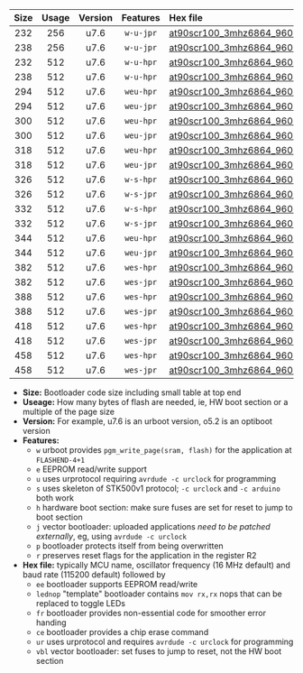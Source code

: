 |Size|Usage|Version|Features|Hex file|
|:-:|:-:|:-:|:-:|:--|
|232|256|u7.6|`w-u-jpr`|[at90scr100_3mhz6864_9600bps_ur_vbl.hex](https://raw.githubusercontent.com/stefanrueger/urboot/main//at90scr100_3mhz6864_9600bps_ur_vbl.hex)|
|238|256|u7.6|`w-u-jpr`|[at90scr100_3mhz6864_9600bps_lednop_ur_vbl.hex](https://raw.githubusercontent.com/stefanrueger/urboot/main//at90scr100_3mhz6864_9600bps_lednop_ur_vbl.hex)|
|232|512|u7.6|`w-u-hpr`|[at90scr100_3mhz6864_9600bps_ur.hex](https://raw.githubusercontent.com/stefanrueger/urboot/main//at90scr100_3mhz6864_9600bps_ur.hex)|
|238|512|u7.6|`w-u-hpr`|[at90scr100_3mhz6864_9600bps_lednop_ur.hex](https://raw.githubusercontent.com/stefanrueger/urboot/main//at90scr100_3mhz6864_9600bps_lednop_ur.hex)|
|294|512|u7.6|`weu-hpr`|[at90scr100_3mhz6864_9600bps_ee_ur.hex](https://raw.githubusercontent.com/stefanrueger/urboot/main//at90scr100_3mhz6864_9600bps_ee_ur.hex)|
|294|512|u7.6|`weu-jpr`|[at90scr100_3mhz6864_9600bps_ee_ur_vbl.hex](https://raw.githubusercontent.com/stefanrueger/urboot/main//at90scr100_3mhz6864_9600bps_ee_ur_vbl.hex)|
|300|512|u7.6|`weu-hpr`|[at90scr100_3mhz6864_9600bps_ee_lednop_ur.hex](https://raw.githubusercontent.com/stefanrueger/urboot/main//at90scr100_3mhz6864_9600bps_ee_lednop_ur.hex)|
|300|512|u7.6|`weu-jpr`|[at90scr100_3mhz6864_9600bps_ee_lednop_ur_vbl.hex](https://raw.githubusercontent.com/stefanrueger/urboot/main//at90scr100_3mhz6864_9600bps_ee_lednop_ur_vbl.hex)|
|318|512|u7.6|`weu-hpr`|[at90scr100_3mhz6864_9600bps_ee_lednop_fr_ur.hex](https://raw.githubusercontent.com/stefanrueger/urboot/main//at90scr100_3mhz6864_9600bps_ee_lednop_fr_ur.hex)|
|318|512|u7.6|`weu-jpr`|[at90scr100_3mhz6864_9600bps_ee_lednop_fr_ur_vbl.hex](https://raw.githubusercontent.com/stefanrueger/urboot/main//at90scr100_3mhz6864_9600bps_ee_lednop_fr_ur_vbl.hex)|
|326|512|u7.6|`w-s-hpr`|[at90scr100_3mhz6864_9600bps.hex](https://raw.githubusercontent.com/stefanrueger/urboot/main//at90scr100_3mhz6864_9600bps.hex)|
|326|512|u7.6|`w-s-jpr`|[at90scr100_3mhz6864_9600bps_vbl.hex](https://raw.githubusercontent.com/stefanrueger/urboot/main//at90scr100_3mhz6864_9600bps_vbl.hex)|
|332|512|u7.6|`w-s-hpr`|[at90scr100_3mhz6864_9600bps_lednop.hex](https://raw.githubusercontent.com/stefanrueger/urboot/main//at90scr100_3mhz6864_9600bps_lednop.hex)|
|332|512|u7.6|`w-s-jpr`|[at90scr100_3mhz6864_9600bps_lednop_vbl.hex](https://raw.githubusercontent.com/stefanrueger/urboot/main//at90scr100_3mhz6864_9600bps_lednop_vbl.hex)|
|344|512|u7.6|`weu-hpr`|[at90scr100_3mhz6864_9600bps_ee_lednop_fr_ce_ur.hex](https://raw.githubusercontent.com/stefanrueger/urboot/main//at90scr100_3mhz6864_9600bps_ee_lednop_fr_ce_ur.hex)|
|344|512|u7.6|`weu-jpr`|[at90scr100_3mhz6864_9600bps_ee_lednop_fr_ce_ur_vbl.hex](https://raw.githubusercontent.com/stefanrueger/urboot/main//at90scr100_3mhz6864_9600bps_ee_lednop_fr_ce_ur_vbl.hex)|
|382|512|u7.6|`wes-hpr`|[at90scr100_3mhz6864_9600bps_ee.hex](https://raw.githubusercontent.com/stefanrueger/urboot/main//at90scr100_3mhz6864_9600bps_ee.hex)|
|382|512|u7.6|`wes-jpr`|[at90scr100_3mhz6864_9600bps_ee_vbl.hex](https://raw.githubusercontent.com/stefanrueger/urboot/main//at90scr100_3mhz6864_9600bps_ee_vbl.hex)|
|388|512|u7.6|`wes-hpr`|[at90scr100_3mhz6864_9600bps_ee_lednop.hex](https://raw.githubusercontent.com/stefanrueger/urboot/main//at90scr100_3mhz6864_9600bps_ee_lednop.hex)|
|388|512|u7.6|`wes-jpr`|[at90scr100_3mhz6864_9600bps_ee_lednop_vbl.hex](https://raw.githubusercontent.com/stefanrueger/urboot/main//at90scr100_3mhz6864_9600bps_ee_lednop_vbl.hex)|
|418|512|u7.6|`wes-hpr`|[at90scr100_3mhz6864_9600bps_ee_lednop_fr.hex](https://raw.githubusercontent.com/stefanrueger/urboot/main//at90scr100_3mhz6864_9600bps_ee_lednop_fr.hex)|
|418|512|u7.6|`wes-jpr`|[at90scr100_3mhz6864_9600bps_ee_lednop_fr_vbl.hex](https://raw.githubusercontent.com/stefanrueger/urboot/main//at90scr100_3mhz6864_9600bps_ee_lednop_fr_vbl.hex)|
|458|512|u7.6|`wes-hpr`|[at90scr100_3mhz6864_9600bps_ee_lednop_fr_ce.hex](https://raw.githubusercontent.com/stefanrueger/urboot/main//at90scr100_3mhz6864_9600bps_ee_lednop_fr_ce.hex)|
|458|512|u7.6|`wes-jpr`|[at90scr100_3mhz6864_9600bps_ee_lednop_fr_ce_vbl.hex](https://raw.githubusercontent.com/stefanrueger/urboot/main//at90scr100_3mhz6864_9600bps_ee_lednop_fr_ce_vbl.hex)|

- **Size:** Bootloader code size including small table at top end
- **Useage:** How many bytes of flash are needed, ie, HW boot section or a multiple of the page size
- **Version:** For example, u7.6 is an urboot version, o5.2 is an optiboot version
- **Features:**
  + `w` urboot provides `pgm_write_page(sram, flash)` for the application at `FLASHEND-4+1`
  + `e` EEPROM read/write support
  + `u` uses urprotocol requiring `avrdude -c urclock` for programming
  + `s` uses skeleton of STK500v1 protocol; `-c urclock` and `-c arduino` both work
  + `h` hardware boot section: make sure fuses are set for reset to jump to boot section
  + `j` vector bootloader: uploaded applications *need to be patched externally*, eg, using `avrdude -c urclock`
  + `p` bootloader protects itself from being overwritten
  + `r` preserves reset flags for the application in the register R2
- **Hex file:** typically MCU name, oscillator frequency (16 MHz default) and baud rate (115200 default) followed by
  + `ee` bootloader supports EEPROM read/write
  + `lednop` "template" bootloader contains `mov rx,rx` nops that can be replaced to toggle LEDs
  + `fr` bootloader provides non-essential code for smoother error handing
  + `ce` bootloader provides a chip erase command
  + `ur` uses urprotocol and requires `avrdude -c urclock` for programming
  + `vbl` vector bootloader: set fuses to jump to reset, not the HW boot section
